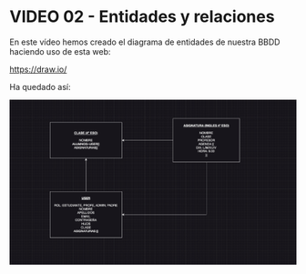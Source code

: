 # VIDEO 02 - Entidades y relaciones

En este vídeo hemos creado el diagrama de entidades de nuestra BBDD haciendo uso de esta web:

<https://draw.io/>

Ha quedado así:

![Untitled](/docs/assets/Untitled.png)

